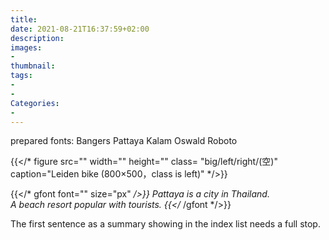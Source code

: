 ```yaml
---
title:
date: 2021-08-21T16:37:59+02:00
description:
images:
-
thumbnail:
tags:
-
-
Categories:
-
---
```

prepared fonts:
Bangers Pattaya Kalam
Oswald  Roboto

{{</* figure src="" width="" height="" class= "big/left/right/(空)" caption="Leiden bike (800×500，class is left)" */>}}

{{</* gfont font="" size="px" */>}}
Pattaya is a city in Thailand.<br>A beach resort popular with tourists.
{{</* /gfont */>}} <br>


The first sentence as a summary showing in the index list needs a full stop.
